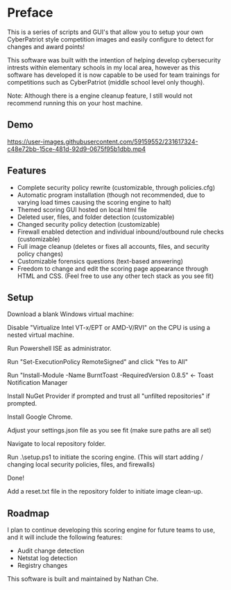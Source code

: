 # Preface

This is a series of scripts and GUI's that allow you to setup your own CyberPatriot style competition images and easily configure to detect for changes and award points! 

This software was built with the intention of helping develop cybersecurity intrests within elementary schools in my local area, however as this software has developed it is now capable to be used for team trainings for competitions such as CyberPatriot (middle school level only though).

Note: Although there is a engine cleanup feature, I still would not recommend running this on your host machine.

## Demo

https://user-images.githubusercontent.com/59159552/231617324-c48e72bb-15ce-481d-92d9-0675f95b1dbb.mp4

## Features
- Complete security policy rewrite (customizable, through policies.cfg)
- Automatic program installation (though not recommended, due to varying load times causing the scoring engine to halt)
- Themed scoring GUI hosted on local html file
- Deleted user, files, and folder detection (customizable)
- Changed security policy detection (customizable)
- Firewall enabled detection and individual inbound/outbound rule checks (customizable)
- Full image cleanup (deletes or fixes all accounts, files, and security policy changes)
- Customizable forensics questions (text-based answering)
- Freedom to change and edit the scoring page appearance through HTML and CSS. (Feel free to use any other tech stack as you see fit)

## Setup

Download a blank Windows virtual machine: 

Disable "Virtualize Intel VT-x/EPT or AMD-V/RVI" on the CPU is using a nested virtual machine.

Run Powershell ISE as administrator.

Run "Set-ExecutionPolicy RemoteSigned" and click "Yes to All"

Run "Install-Module -Name BurntToast -RequiredVersion 0.8.5" <- Toast Notification Manager

Install NuGet Provider if prompted and trust all "unfilted repositories" if prompted.

Install Google Chrome.

Adjust your settings.json file as you see fit (make sure paths are all set)

Navigate to local repository folder.

Run .\setup.ps1 to initiate the scoring engine. (This will start adding / changing local security policies, files, and firewalls)

Done!

Add a reset.txt file in the repository folder to initiate image clean-up.

## Roadmap

I plan to continue developing this scoring engine for future teams to use, and it will include the following features:
- Audit change detection
- Netstat log detection
- Registry changes

This software is built and maintained by Nathan Che.
